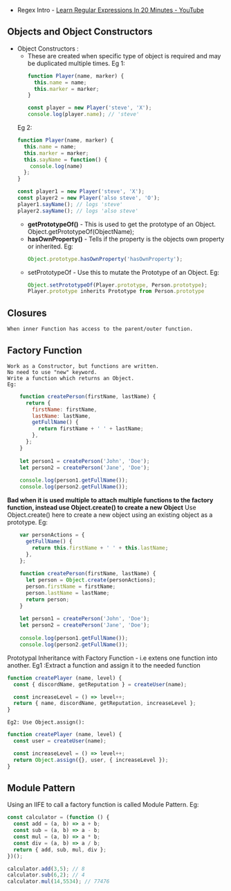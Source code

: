 - Regex Intro - [Learn Regular Expressions In 20 Minutes - YouTube](https://www.youtube.com/watch?v=rhzKDrUiJVk)


## Objects and Object Constructors
- Object Constructors : 
	- These are created when specific type of object is required and may be duplicated multiple times.
	  Eg 1:
		```javascript
		function Player(name, marker) {
		  this.name = name;
		  this.marker = marker;
		}
		
		const player = new Player('steve', 'X');
		console.log(player.name); // 'steve'
		```
	Eg 2:
	```javascript
	function Player(name, marker) {
	  this.name = name;
	  this.marker = marker;
	  this.sayName = function() {
	    console.log(name)
	  };
	}
	
	const player1 = new Player('steve', 'X');
	const player2 = new Player('also steve', 'O');
	player1.sayName(); // logs 'steve'
	player2.sayName(); // logs 'also steve'
	```
	- **getPrototypeOf()** -
		This is used to get the prototype of an Object.
		Object.getPrototypeOf(ObjectName);
	- **hasOwnProperty()** -
		Tells if the property is the objects own property or inherited.
		Eg:
		```javascript
		Object.prototype.hasOwnProperty('hasOwnProperty');
		```
	- setPrototypeOf - 
		Use this to mutate the Prototype of an Object.
		Eg:
		```javascript
		Object.setPrototypeOf(Player.prototype, Person.prototype);
		Player.prototype inherits Prototype from Person.prototype
		```

## Closures 
	When inner Function has access to the parent/outer function.
## Factory Function
	Work as a Constructor, but functions are written.
	No need to use "new" keyword.
	Write a function which returns an Object.
	Eg:
```javascript
	function createPerson(firstName, lastName) {
	  return {
	    firstName: firstName,
	    lastName: lastName,
	    getFullName() {
	      return firstName + ' ' + lastName;
	    },
	  };
	}
	
	let person1 = createPerson('John', 'Doe');
	let person2 = createPerson('Jane', 'Doe');
	
	console.log(person1.getFullName());
	console.log(person2.getFullName());
```

**Bad when it is used multiple to attach multiple functions to the factory function, instead use Object.create() to create a new Object**
Use Object.create() here to create a new object using an existing object as a prototype.
Eg:
```javascript
	var personActions = {
	  getFullName() {
	    return this.firstName + ' ' + this.lastName;
	  },
	};
	
	function createPerson(firstName, lastName) {
	  let person = Object.create(personActions);
	  person.firstName = firstName;
	  person.lastName = lastName;
	  return person;
	}
	
	let person1 = createPerson('John', 'Doe');
	let person2 = createPerson('Jane', 'Doe');
	
	console.log(person1.getFullName());
	console.log(person2.getFullName());
```

Prototypal Inheritance with Factory Function -
i.e extens one function into another.
	Eg1 :Extract a function and assign it to the needed function
```javascript
function createPlayer (name, level) {
  const { discordName, getReputation } = createUser(name);

  const increaseLevel = () => level++;
  return { name, discordName, getReputation, increaseLevel };
}
```
	Eg2: Use Object.assign():
```javascript
function createPlayer (name, level) {
  const user = createUser(name);

  const increaseLevel = () => level++;
  return Object.assign({}, user, { increaseLevel });
}
```
## Module Pattern 
Using an IIFE to call a factory function is called Module Pattern.
	Eg:
```javascript
const calculator = (function () {
  const add = (a, b) => a + b;
  const sub = (a, b) => a - b;
  const mul = (a, b) => a * b;
  const div = (a, b) => a / b;
  return { add, sub, mul, div };
})();

calculator.add(3,5); // 8
calculator.sub(6,2); // 4
calculator.mul(14,5534); // 77476
```

